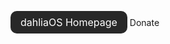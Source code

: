 <html>
<head>
<meta name="viewport" content="width=device-width, initial-scale=1">
<!-- Add icon library -->
<link rel="stylesheet" href="https://cdnjs.cloudflare.com/ajax/libs/font-awesome/4.7.0/css/font-awesome.min.css">
<style>
.home {
  background-color: #282828;
  border: none;
  color: white;
  padding: 8px 16px;
  border-radius: 10px;  
  font-size: 16px;
  cursor: pointer;
}

.donate {
  background-color: #282828;
  border: none;
  color: white;
  padding: 12px 16px;
  border-radius: 10px;  
  font-size: 16px;
  cursor: pointer;
}

}
</style>
</head>
<body>

<a class="home" style="text-decoration:none" href="https://dahliaos.io">dahliaOS Homepage</a>
<a class="fa fa-heart , donate" style="text-decoration:none" href="https://opencollective.com/dahliaos" > Donate</a>
</body>
</html>

